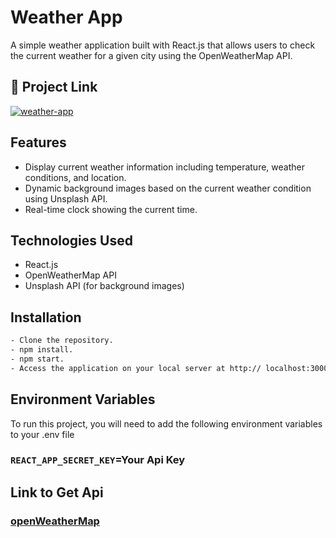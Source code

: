 # Weather App

A simple weather application built with React.js that allows users to check the current weather for a given city using the OpenWeatherMap API.


## 🔗 Project Link

[![weather-app](https://img.shields.io/badge/Explore_MY_App-000?style=for-the-badge&logo=react&logoColor=white)](https://kartik-weather-app.netlify.app/)

## Features

- Display current weather information including temperature, weather conditions, and location.
- Dynamic background images based on the current weather condition using Unsplash API.
- Real-time clock showing the current time.

## Technologies Used

- React.js
- OpenWeatherMap API
- Unsplash API (for background images)

## Installation

```bash
- Clone the repository.
- npm install.
- npm start.
- Access the application on your local server at http:// localhost:3000.
```

## Environment Variables

To run this project, you will need to add the following environment variables to your .env file

### `REACT_APP_SECRET_KEY`=Your Api Key


## Link to Get Api

### [openWeatherMap](https://home.openweathermap.org/)
